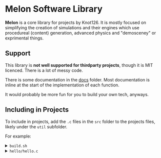 # Melon Software Library

**Melon** is a core library for projects by Knot126. It is mostly focused on simplifying the creation of simulations and their engines which use procedureal (content) generation, advanced physics and "demosceney" or exprimental things.

## Support

This library is **not well supported for thirdparty projects**, though it is MIT licenced. There is a lot of messy code.

There is some documentation in the [docs](docs) folder. Most documentation is inline at the start of the implementation of each function.

It would probably be more fun for you to build your own tech, anyways.

## Including in Projects

To include in projects, add the `.c` files in the `src` folder to the projects files, likely under the `util` subfolder.

For example:

<details>
  <summary><code>build.sh</code></summary>
  
  ```bash
  cp -r ./melon/src ./hello/util
  gcc -o hello ./hello/hello.c $(ls ./hello/util/*.c) -I./hello
  ```
</details>

<details>
  <summary><code>hello/hello.c</code></summary>
  
  ```c
  #include "util/log.h"
  
  int main(const int argc, char *argv[]) {
  	DgLog(DG_LOG_INFO, "Hello, world!");
  	return 0;
  }
  ```
</details>
